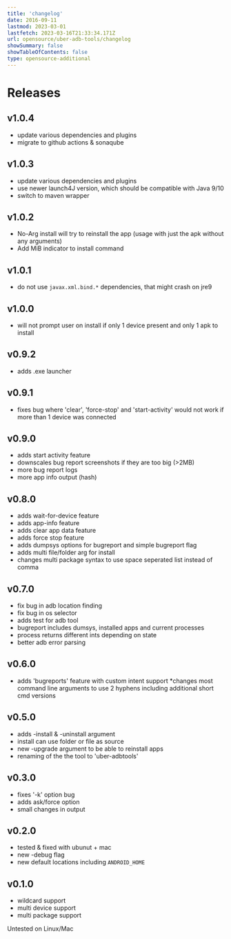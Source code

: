 ```yaml
---
title: 'changelog'
date: 2016-09-11
lastmod: 2023-03-01
lastfetch: 2023-03-16T21:33:34.171Z
url: opensource/uber-adb-tools/changelog
showSummary: false
showTableOfContents: false
type: opensource-additional
---
```

# Releases

## v1.0.4
* update various dependencies and plugins
* migrate to github actions & sonaqube

## v1.0.3
* update various dependencies and plugins
* use newer launch4J version, which should be compatible with Java 9/10
* switch to maven wrapper

## v1.0.2
* No-Arg install will try to reinstall the app (usage with just the apk without any arguments)
* Add MiB indicator to install command

## v1.0.1
* do not use `javax.xml.bind.*` dependencies, that might crash on jre9

## v1.0.0
* will not prompt user on install if only 1 device present and only 1 apk to install

## v0.9.2
* adds .exe launcher

## v0.9.1
* fixes bug where 'clear', 'force-stop' and 'start-activity' would not work if more than 1 device was connected

## v0.9.0
* adds start activity feature
* downscales bug report screenshots if they are too big (>2MB)
* more bug report logs
* more app info output (hash)

## v0.8.0
* adds wait-for-device feature
* adds app-info feature
* adds clear app data feature
* adds force stop feature
* adds dumpsys options for bugreport and simple bugreport flag
* adds multi file/folder arg for install
* changes multi package syntax to use space seperated list instead of comma

## v0.7.0
* fix bug in adb location finding
* fix bug in os selector
* adds test for adb tool
* bugreport includes dumsys, installed apps and current processes
* process returns different ints depending on state
* better adb error parsing

## v0.6.0
* adds 'bugreports' feature with custom intent support
*changes most command line arguments to use 2 hyphens including additional short cmd versions

## v0.5.0
* adds -install & -uninstall argument
* install can use folder or file as source
* new -upgrade argument to be able to reinstall apps
* renaming of the the tool to 'uber-adbtools'

## v0.3.0
* fixes '-k' option bug
* adds ask/force option
* small changes in output

## v0.2.0
* tested & fixed with ubunut + mac
* new -debug flag
* new default locations including `ANDROID_HOME`

## v0.1.0
* wildcard support
* multi device support
* multi package support

Untested on Linux/Mac
